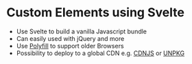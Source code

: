 # Custom Elements using Svelte

- Use Svelte to build a vanilla Javascript bundle
- Can easily used with jQuery and more
- Use [Polyfill](https://github.com/webcomponents/polyfills/tree/master/packages/custom-elements) to support older Browsers
- Possibility to deploy to a global CDN e.g. [CDNJS](https://cdnjs.com/) or [UNPKG](https://unpkg.com/)